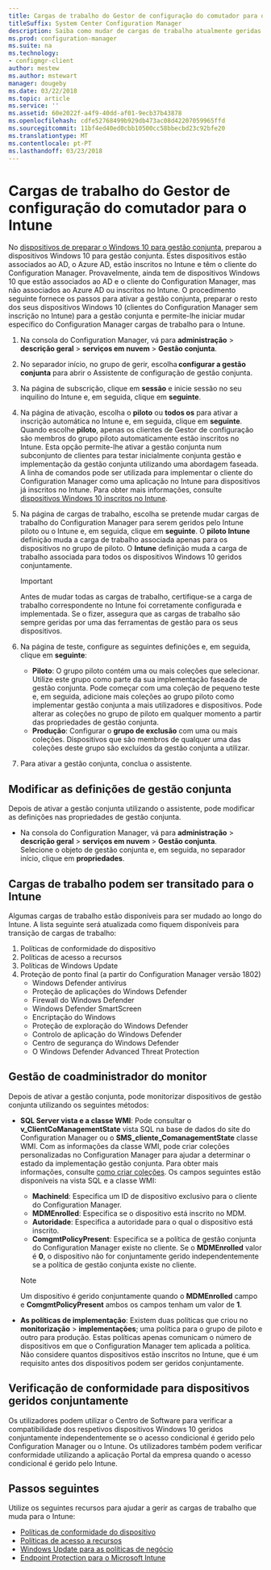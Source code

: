 ```yaml
---
title: Cargas de trabalho do Gestor de configuração do comutador para o Intune
titleSuffix: System Center Configuration Manager
description: Saiba como mudar de cargas de trabalho atualmente geridas pelo Configuration Manager para o Microsoft Intune.
ms.prod: configuration-manager
ms.suite: na
ms.technology:
- configmgr-client
author: mestew
ms.author: mstewart
manager: dougeby
ms.date: 03/22/2018
ms.topic: article
ms.service: ''
ms.assetid: 60e2022f-a4f9-40dd-af01-9ecb37b43878
ms.openlocfilehash: cdfe52768499b929db473ac08d42207059965ffd
ms.sourcegitcommit: 11bf4ed40ed0cbb10500cc58bbecbd23c92bfe20
ms.translationtype: MT
ms.contentlocale: pt-PT
ms.lasthandoff: 03/23/2018
---
```

# <a name="switch-configuration-manager-workloads-to-intune"></a>Cargas de trabalho do Gestor de configuração do comutador para o Intune
No [dispositivos de preparar o Windows 10 para gestão conjunta](co-management-prepare.md), preparou a dispositivos Windows 10 para gestão conjunta. Estes dispositivos estão associados ao AD, o Azure AD, estão inscritos no Intune e têm o cliente do Configuration Manager. Provavelmente, ainda tem de dispositivos Windows 10 que estão associados ao AD e o cliente do Configuration Manager, mas não associados ao Azure AD ou inscritos no Intune. O procedimento seguinte fornece os passos para ativar a gestão conjunta, preparar o resto dos seus dispositivos Windows 10 (clientes do Configuration Manager sem inscrição no Intune) para a gestão conjunta e permite-lhe iniciar mudar específico do Configuration Manager cargas de trabalho para o Intune.

1. Na consola do Configuration Manager, vá para **administração** > **descrição geral** > **serviços em nuvem**  >  **Gestão conjunta**.    
2. No separador início, no grupo de gerir, escolha **configurar a gestão conjunta** para abrir o Assistente de configuração de gestão conjunta.    
3. Na página de subscrição, clique em **sessão** e inicie sessão no seu inquilino do Intune e, em seguida, clique em **seguinte**.   
4. Na página de ativação, escolha o **piloto** ou **todos os** para ativar a inscrição automática no Intune e, em seguida, clique em **seguinte**. Quando escolhe **piloto**, apenas os clientes de Gestor de configuração são membros do grupo piloto automaticamente estão inscritos no Intune. Esta opção permite-lhe ativar a gestão conjunta num subconjunto de clientes para testar inicialmente conjunta gestão e implementação da gestão conjunta utilizando uma abordagem faseada. A linha de comandos pode ser utilizada para implementar o cliente do Configuration Manager como uma aplicação no Intune para dispositivos já inscritos no Intune. Para obter mais informações, consulte [dispositivos Windows 10 inscritos no Intune](co-management-prepare.md#windows-10-devices-enrolled-in-intune).
5. Na página de cargas de trabalho, escolha se pretende mudar cargas de trabalho do Configuration Manager para serem geridos pelo Intune piloto ou o Intune e, em seguida, clique em **seguinte**. O **piloto Intune** definição muda a carga de trabalho associada apenas para os dispositivos no grupo de piloto. O **Intune** definição muda a carga de trabalho associada para todos os dispositivos Windows 10 geridos conjuntamente. 
        
   > [!Important]    
   > Antes de mudar todas as cargas de trabalho, certifique-se a carga de trabalho correspondente no Intune foi corretamente configurada e implementada. Se o fizer, assegura que as cargas de trabalho são sempre geridas por uma das ferramentas de gestão para os seus dispositivos.   
1. Na página de teste, configure as seguintes definições e, em seguida, clique em **seguinte**:
    - **Piloto**: O grupo piloto contém uma ou mais coleções que selecionar. Utilize este grupo como parte da sua implementação faseada de gestão conjunta. Pode começar com uma coleção de pequeno teste e, em seguida, adicione mais coleções ao grupo piloto como implementar gestão conjunta a mais utilizadores e dispositivos. Pode alterar as coleções no grupo de piloto em qualquer momento a partir das propriedades de gestão conjunta.
    - **Produção**: Configurar o **grupo de exclusão** com uma ou mais coleções. Dispositivos que são membros de qualquer uma das coleções deste grupo são excluídos da gestão conjunta a utilizar. 
2. Para ativar a gestão conjunta, conclua o assistente.  

## <a name="modify-your-co-management-settings"></a>Modificar as definições de gestão conjunta
Depois de ativar a gestão conjunta utilizando o assistente, pode modificar as definições nas propriedades de gestão conjunta.  
- Na consola do Configuration Manager, vá para **administração** > **descrição geral** > **serviços em nuvem**  >  **Gestão conjunta**.  
Selecione o objeto de gestão conjunta e, em seguida, no separador início, clique em **propriedades**. 

## <a name="workloads-able-to-be-transitioned-to-intune"></a>Cargas de trabalho podem ser transitado para o Intune
Algumas cargas de trabalho estão disponíveis para ser mudado ao longo do Intune. A lista seguinte será atualizada como fiquem disponíveis para transição de cargas de trabalho:
1. Políticas de conformidade do dispositivo
2. Políticas de acesso a recursos
3. Políticas de Windows Update
4. Proteção de ponto final (a partir do Configuration Manager versão 1802)
      - Windows Defender antivírus
      - Proteção de aplicações do Windows Defender
      - Firewall do Windows Defender
      - Windows Defender SmartScreen
      - Encriptação do Windows
      - Proteção de exploração do Windows Defender
      - Controlo de aplicação do Windows Defender
      - Centro de segurança do Windows Defender
      - O Windows Defender Advanced Threat Protection



## <a name="monitor-co-management"></a>Gestão de coadministrador do monitor
Depois de ativar a gestão conjunta, pode monitorizar dispositivos de gestão conjunta utilizando os seguintes métodos:
- **SQL Server vista e a classe WMI**: Pode consultar o **v&#95;ClientCoManagementState** vista SQL na base de dados do site do Configuration Manager ou o **SMS&#95;cliente&#95;ComanagementState** classe WMI. Com as informações da classe WMI, pode criar coleções personalizadas no Configuration Manager para ajudar a determinar o estado da implementação gestão conjunta. Para obter mais informações, consulte [como criar coleções](/sccm/core/clients/manage/collections/create-collections). Os campos seguintes estão disponíveis na vista SQL e a classe WMI: 
    - **MachineId**: Especifica um ID de dispositivo exclusivo para o cliente do Configuration Manager.
    - **MDMEnrolled**: Especifica se o dispositivo está inscrito no MDM. 
    - **Autoridade**: Especifica a autoridade para o qual o dispositivo está inscrito.
    - **ComgmtPolicyPresent**: Especifica se a política de gestão conjunta do Configuration Manager existe no cliente. Se o **MDMEnrolled** valor é **0**, o dispositivo não for conjuntamente gerido independentemente se a política de gestão conjunta existe no cliente.

   > [!Note]    
   > Um dispositivo é gerido conjuntamente quando o **MDMEnrolled** campo e **ComgmtPolicyPresent** ambos os campos tenham um valor de **1**.

- **As políticas de implementação**:  Existem duas políticas que criou no **monitorização** > **implementações**; uma política para o grupo de piloto e outro para produção. Estas políticas apenas comunicam o número de dispositivos em que o Configuration Manager tem aplicada a política. Não considere quantos dispositivos estão inscritos no Intune, que é um requisito antes dos dispositivos podem ser geridos conjuntamente.  

## <a name="check-compliance-for-co-managed-devices"></a>Verificação de conformidade para dispositivos geridos conjuntamente
Os utilizadores podem utilizar o Centro de Software para verificar a compatibilidade dos respetivos dispositivos Windows 10 geridos conjuntamente independentemente se o acesso condicional é gerido pelo Configuration Manager ou o Intune. Os utilizadores também podem verificar conformidade utilizando a aplicação Portal da empresa quando o acesso condicional é gerido pelo Intune.

## <a name="next-steps"></a>Passos seguintes
Utilize os seguintes recursos para ajudar a gerir as cargas de trabalho que muda para o Intune:
- [Políticas de conformidade do dispositivo](https://docs.microsoft.com/intune/device-compliance-get-started)
- [Políticas de acesso a recursos](https://docs.microsoft.com/intune/device-profiles)
- [Windows Update para as políticas de negócio](https://docs.microsoft.com/intune/windows-update-for-business-configure)
- [Endpoint Protection para o Microsoft Intune](https://docs.microsoft.com/intune-classic/deploy-use/help-secure-windows-pcs-with-endpoint-protection-for-microsoft-intune)

